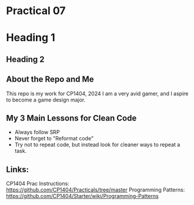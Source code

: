 # Practical 07
# Heading 1 
## Heading 2
## About the Repo and Me
This repo is my work for CP1404, 2024
I am a very avid gamer, and I aspire to become a game design major.
## My 3 Main Lessons for Clean Code
- Always follow SRP
- Never forget to "Reformat code"
- Try not to repeat code, but instead look for cleaner ways to repeat a task.
## Links:
CP1404 Prac Instructions: https://github.com/CP1404/Practicals/tree/master
Programming Patterns: https://github.com/CP1404/Starter/wiki/Programming-Patterns